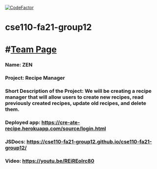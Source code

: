 [![CodeFactor](https://www.codefactor.io/repository/github/cse110-fa21-group12/cse110-fa21-group12/badge?s=8f1370f9f4e227e52fdc8045c8d85450d27d2897)](https://www.codefactor.io/repository/github/cse110-fa21-group12/cse110-fa21-group12)

# cse110-fa21-group12

# #[Team Page](/admin/team.md)

### Name: ZEN

### Project: Recipe Manager

### Short Description of the Project: We will be creating a recipe manager that will allow users to create new recipes, read previously created recipes, update old recipes, and delete them.

### Deployed app: https://cre-ate-recipe.herokuapp.com/source/login.html

### JSDocs: https://cse110-fa21-group12.github.io/cse110-fa21-group12/

### Video: https://youtu.be/REiREoIrc80
